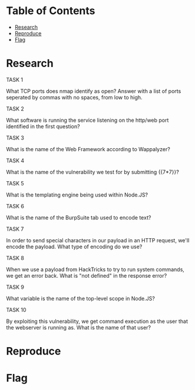 # Table of Contents

- [Research](#research)
- [Reproduce](#reproduce)
- [Flag](#flag)

# Research

TASK 1

What TCP ports does nmap identify as open? Answer with a list of ports seperated by commas with no spaces, from low to high.

TASK 2

What software is running the service listening on the http/web port identified in the first question?

TASK 3

What is the name of the Web Framework according to Wappalyzer?

TASK 4

What is the name of the vulnerability we test for by submitting {{7*7}}?

TASK 5

What is the templating engine being used within Node.JS?

TASK 6

What is the name of the BurpSuite tab used to encode text?

TASK 7

In order to send special characters in our payload in an HTTP request, we'll encode the payload. What type of encoding do we use?

TASK 8

When we use a payload from HackTricks to try to run system commands, we get an error back. What is "not defined" in the response error?

TASK 9

What variable is the name of the top-level scope in Node.JS?

TASK 10

By exploiting this vulnerability, we get command execution as the user that the webserver is running as. What is the name of that user?



# Reproduce


# Flag
